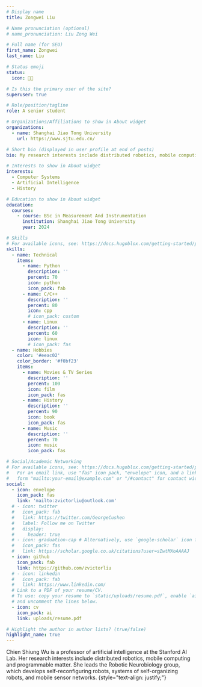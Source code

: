 ```yaml
---
# Display name
title: Zongwei Liu

# Name pronunciation (optional)
# name_pronunciation: Liu Zong Wei

# Full name (for SEO)
first_name: Zongwei
last_name: Liu

# Status emoji
status:
  icon: 🧑‍💻️

# Is this the primary user of the site?
superuser: true

# Role/position/tagline
role: A senior student

# Organizations/Affiliations to show in About widget
organizations:
  - name: Shanghai Jiao Tong University
    url: https://www.sjtu.edu.cn/

# Short bio (displayed in user profile at end of posts)
bio: My research interests include distributed robotics, mobile computing and programmable matter.

# Interests to show in About widget
interests:
  - Computer Systems
  - Artificial Intelligence
  - History

# Education to show in About widget
education:
  courses:
    - course: BSc in Measurement And Instrumentation
      institution: Shanghai Jiao Tong University
      year: 2024

# Skills
# For available icons, see: https://docs.hugoblox.com/getting-started/page-builder/#icons
skills:
  - name: Technical
    items:
      - name: Python
        description: ''
        percent: 70
        icon: python
        icon_pack: fab
      - name: C/C++
        description: ''
        percent: 80
        icon: cpp
        # icon_pack: custom
      - name: Linux
        description: ''
        percent: 60
        icon: linux
        # icon_pack: fas
  - name: Hobbies
    color: '#eeac02'
    color_border: '#f0bf23'
    items:
      - name: Movies & TV Series
        description: ''
        percent: 100
        icon: film
        icon_pack: fas
      - name: History
        description: ''
        percent: 90
        icon: book
        icon_pack: fas
      - name: Music
        description: ''
        percent: 70
        icon: music
        icon_pack: fas

# Social/Academic Networking
# For available icons, see: https://docs.hugoblox.com/getting-started/page-builder/#icons
#   For an email link, use "fas" icon pack, "envelope" icon, and a link in the
#   form "mailto:your-email@example.com" or "/#contact" for contact widget.
social:
  - icon: envelope
    icon_pack: fas
    link: 'mailto:zvictorliu@outlook.com'
  # - icon: twitter
  #   icon_pack: fab
  #   link: https://twitter.com/GeorgeCushen
  #   label: Follow me on Twitter
  #   display:
  #     header: true
  # - icon: graduation-cap # Alternatively, use `google-scholar` icon from `ai` icon pack
  #   icon_pack: fas
  #   link: https://scholar.google.co.uk/citations?user=sIwtMXoAAAAJ
  - icon: github
    icon_pack: fab
    link: https://github.com/zvictorliu
  # - icon: linkedin
  #   icon_pack: fab
  #   link: https://www.linkedin.com/
  # Link to a PDF of your resume/CV.
  # To use: copy your resume to `static/uploads/resume.pdf`, enable `ai` icons in `params.yaml`,
  # and uncomment the lines below.
  - icon: cv
    icon_pack: ai
    link: uploads/resume.pdf

# Highlight the author in author lists? (true/false)
highlight_name: true
---
```


Chien Shiung Wu is a professor of artificial intelligence at the Stanford AI Lab. Her research interests include distributed robotics, mobile computing and programmable matter. She leads the Robotic Neurobiology group, which develops self-reconfiguring robots, systems of self-organizing robots, and mobile sensor networks.
{style="text-align: justify;"}
